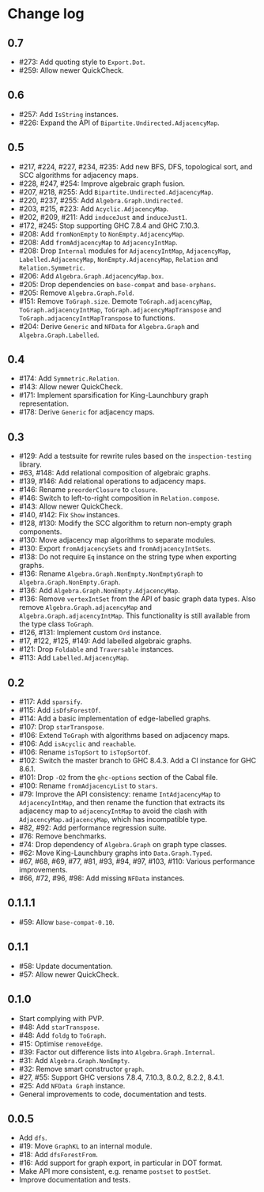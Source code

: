 # Change log

## 0.7

* #273: Add quoting style to `Export.Dot`.
* #259: Allow newer QuickCheck.

## 0.6

* #257: Add `IsString` instances.
* #226: Expand the API of `Bipartite.Undirected.AdjacencyMap`.

## 0.5

* #217, #224, #227, #234, #235: Add new BFS, DFS, topological sort, and SCC
                                algorithms for adjacency maps.
* #228, #247, #254: Improve algebraic graph fusion.
* #207, #218, #255: Add `Bipartite.Undirected.AdjacencyMap`.
* #220, #237, #255: Add `Algebra.Graph.Undirected`.
* #203, #215, #223: Add `Acyclic.AdjacencyMap`.
* #202, #209, #211: Add `induceJust` and `induceJust1`.
* #172, #245: Stop supporting GHC 7.8.4 and GHC 7.10.3.
* #208: Add `fromNonEmpty` to `NonEmpty.AdjacencyMap`.
* #208: Add `fromAdjacencyMap` to `AdjacencyIntMap`.
* #208: Drop `Internal` modules for `AdjacencyIntMap`, `AdjacencyMap`,
        `Labelled.AdjacencyMap`, `NonEmpty.AdjacencyMap`, `Relation` and
        `Relation.Symmetric`.
* #206: Add `Algebra.Graph.AdjacencyMap.box`.
* #205: Drop dependencies on `base-compat` and `base-orphans`.
* #205: Remove `Algebra.Graph.Fold`.
* #151: Remove `ToGraph.size`. Demote `ToGraph.adjacencyMap`,
        `ToGraph.adjacencyIntMap`, `ToGraph.adjacencyMapTranspose` and
        `ToGraph.adjacencyIntMapTranspose` to functions.
* #204: Derive `Generic` and `NFData` for `Algebra.Graph` and `Algebra.Graph.Labelled`.

## 0.4

* #174: Add `Symmetric.Relation`.
* #143: Allow newer QuickCheck.
* #171: Implement sparsification for King-Launchbury graph representation.
* #178: Derive `Generic` for adjacency maps.

## 0.3

* #129: Add a testsuite for rewrite rules based on the `inspection-testing` library.
* #63, #148: Add relational composition of algebraic graphs.
* #139, #146: Add relational operations to adjacency maps.
* #146: Rename `preorderClosure` to `closure`.
* #146: Switch to left-to-right composition in `Relation.compose`.
* #143: Allow newer QuickCheck.
* #140, #142: Fix `Show` instances.
* #128, #130: Modify the SCC algorithm to return non-empty graph components.
* #130: Move adjacency map algorithms to separate modules.
* #130: Export `fromAdjacencySets` and `fromAdjacencyIntSets`.
* #138: Do not require `Eq` instance on the string type when exporting graphs.
* #136: Rename `Algebra.Graph.NonEmpty.NonEmptyGraph` to `Algebra.Graph.NonEmpty.Graph`.
* #136: Add `Algebra.Graph.NonEmpty.AdjacencyMap`.
* #136: Remove `vertexIntSet` from the API of basic graph data types. Also
        remove `Algebra.Graph.adjacencyMap` and `Algebra.Graph.adjacencyIntMap`.
        This functionality is still available from the type class `ToGraph`.
* #126, #131: Implement custom `Ord` instance.
* #17, #122, #125, #149: Add labelled algebraic graphs.
* #121: Drop `Foldable` and `Traversable` instances.
* #113: Add `Labelled.AdjacencyMap`.

## 0.2

* #117: Add `sparsify`.
* #115: Add `isDfsForestOf`.
* #114: Add a basic implementation of edge-labelled graphs.
* #107: Drop `starTranspose`.
* #106: Extend `ToGraph` with algorithms based on adjacency maps.
* #106: Add `isAcyclic` and `reachable`.
* #106: Rename `isTopSort` to `isTopSortOf`.
* #102: Switch the master branch to GHC 8.4.3. Add a CI instance for GHC 8.6.1.
* #101: Drop `-O2` from the `ghc-options` section of the Cabal file.
* #100: Rename `fromAdjacencyList` to `stars`.
* #79: Improve the API consistency: rename `IntAdjacencyMap` to `AdjacencyIntMap`,
       and then rename the function that extracts its adjacency map to
       `adjacencyIntMap` to avoid the clash with `AdjacencyMap.adjacencyMap`,
       which has incompatible type.
* #82, #92: Add performance regression suite.
* #76: Remove benchmarks.
* #74: Drop dependency of `Algebra.Graph` on graph type classes.
* #62: Move King-Launchbury graphs into `Data.Graph.Typed`.
* #67, #68, #69, #77, #81, #93, #94, #97, #103, #110: Various performance improvements.
* #66, #72, #96, #98: Add missing `NFData` instances.

## 0.1.1.1

* #59: Allow `base-compat-0.10`.

## 0.1.1

* #58: Update documentation.
* #57: Allow newer QuickCheck.

## 0.1.0

* Start complying with PVP.
* #48: Add `starTranspose`.
* #48: Add `foldg` to `ToGraph`.
* #15: Optimise `removeEdge`.
* #39: Factor out difference lists into `Algebra.Graph.Internal`.
* #31: Add `Algebra.Graph.NonEmpty`.
* #32: Remove smart constructor `graph`.
* #27, #55: Support GHC versions 7.8.4, 7.10.3, 8.0.2, 8.2.2, 8.4.1.
* #25: Add `NFData Graph` instance.
* General improvements to code, documentation and tests.

## 0.0.5

* Add `dfs`.
* #19: Move `GraphKL` to an internal module.
* #18: Add `dfsForestFrom`.
* #16: Add support for graph export, in particular in DOT format.
* Make API more consistent, e.g. rename `postset` to `postSet`.
* Improve documentation and tests.
